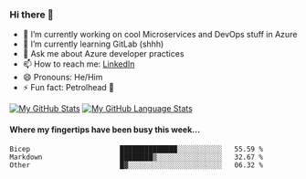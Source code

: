 ### Hi there 👋

- 🔭 I’m currently working on cool Microservices and DevOps stuff in Azure
- 🌱 I’m currently learning GitLab (shhh)
- 💬 Ask me about Azure developer practices
- 📫 How to reach me: [LinkedIn](https://www.linkedin.com/in/gordonbyers/)
- 😄 Pronouns: He/Him 
- ⚡ Fun fact: Petrolhead 🚙

[![My GitHub Stats](https://github-readme-stats.vercel.app/api/?username=gordonby&count_private=true&theme=tokyonight&showicons=true)]()
[![My GitHub Language Stats](https://github-readme-stats.vercel.app/api/top-langs/?username=gordonby&langs_count=5&theme=tokyonight)]()

#### Where my fingertips have been busy this week... 
<!--START_SECTION:waka-->

```text
Bicep                      ██████████████░░░░░░░░░░░   55.59 %
Markdown                   ████████▒░░░░░░░░░░░░░░░░   32.67 %
Other                      █▓░░░░░░░░░░░░░░░░░░░░░░░   06.32 %
```

<!--END_SECTION:waka-->
